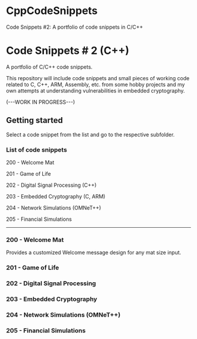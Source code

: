# CppCodeSnippets
Code Snippets #2: A portfolio of code snippets in C/C++

# Code Snippets # 2 (C++)

A portfolio of C/C++ code snippets.

This repository will include code snippets and small pieces of working code related to C, C++, ARM, Assembly, etc. from some hobby projects and my own attempts at understanding vulnerabilities in embedded cryptography.

(---WORK IN PROGRESS---)

## Getting started

Select a code snippet from the list and go to the respective subfolder.

### List of code snippets

200 - Welcome Mat

201 - Game of Life

202 - Digital Signal Processing (C++)

203 - Embedded Cryptography (C, ARM)

204 - Network Simulations (OMNeT++)

205 - Financial Simulations

---

### 200 - Welcome Mat

Provides a customized Welcome message design for any mat size input.

### 201 - Game of Life

### 202 - Digital Signal Processing

### 203 - Embedded Cryptography

### 204 - Network Simulations (OMNeT++)

### 205 - Financial Simulations
